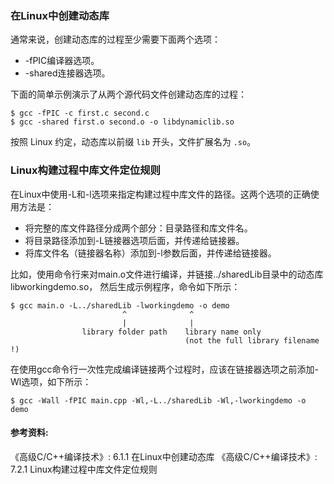 ### 在Linux中创建动态库

通常来说，创建动态库的过程至少需要下面两个选项：
- -fPIC编译器选项。
- -shared连接器选项。

下面的简单示例演示了从两个源代码文件创建动态库的过程：

```
$ gcc -fPIC -c first.c second.c
$ gcc -shared first.o second.o -o libdynamiclib.so
```

按照 Linux 约定，动态库以前缀 `lib` 开头，文件扩展名为 `.so`。

### Linux构建过程中库文件定位规则

在Linux中使用-L和-l选项来指定构建过程中库文件的路径。这两个选项的正确使用方法是：
- 将完整的库文件路径分成两个部分：目录路径和库文件名。
- 将目录路径添加到-L链接器选项后面，并传递给链接器。
- 将库文件名（链接器名称）添加到-l参数后面，并传递给链接器。

比如，使用命令行来对main.o文件进行编译，并链接../sharedLib目录中的动态库libworkingdemo.so，
然后生成示例程序，命令如下所示：
```shell
$ gcc main.o -L../sharedLib -lworkingdemo -o demo
                         ^              ^
                         |              |
                library folder path    library name only
                                       (not the full library filename !)
```

在使用gcc命令行一次性完成编译链接两个过程时，应该在链接器选项之前添加-Wl选项，如下所示：
```shell
$ gcc -Wall -fPIC main.cpp -Wl,-L../sharedLib -Wl,-lworkingdemo -o demo
```

#### 参考资料:
《高级C/C++编译技术》: 6.1.1 在Linux中创建动态库
《高级C/C++编译技术》: 7.2.1 Linux构建过程中库文件定位规则
